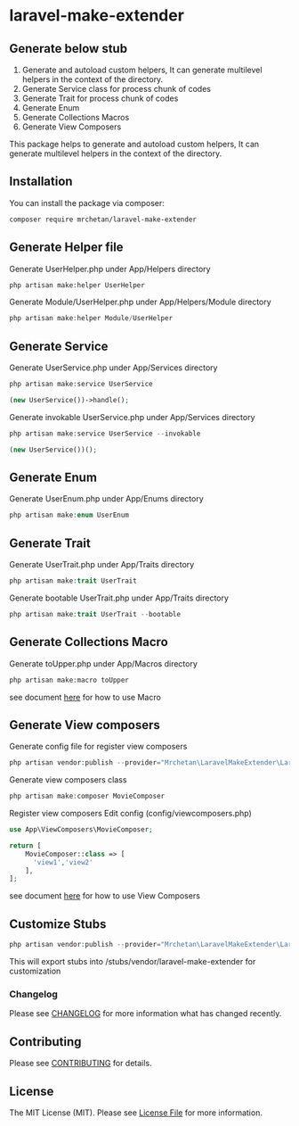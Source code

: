 # laravel-make-extender
## Generate below stub
1. Generate and autoload custom helpers, It can generate multilevel helpers in the context of the directory.
2. Generate Service class for process chunk of codes
3. Generate Trait for process chunk of codes
4. Generate Enum
5. Generate Collections Macros
6. Generate View Composers


This package helps to generate and autoload custom helpers, It can generate multilevel helpers in the context of the
directory.

## Installation

You can install the package via composer:

```bash
composer require mrchetan/laravel-make-extender
```

## Generate Helper file

Generate UserHelper.php under App/Helpers directory
```php
php artisan make:helper UserHelper
```
Generate Module/UserHelper.php under App/Helpers/Module directory
```php
php artisan make:helper Module/UserHelper
```



## Generate Service
Generate UserService.php under App/Services directory
```php
php artisan make:service UserService
```
```php
(new UserService())->handle();
```

Generate invokable UserService.php under App/Services directory
```php
php artisan make:service UserService --invokable
```
```php
(new UserService())();
```

## Generate Enum
Generate UserEnum.php under App/Enums directory
```php
php artisan make:enum UserEnum
```
## Generate Trait
Generate UserTrait.php under App/Traits directory
```php
php artisan make:trait UserTrait
```

Generate bootable UserTrait.php under App/Traits directory
```php
php artisan make:trait UserTrait --bootable
```

## Generate Collections Macro
Generate toUpper.php under App/Macros directory
```php
php artisan make:macro toUpper
```
see document [here](https://laravel.com/docs/8.x/collections#extending-collections) for how to use Macro


## Generate View composers
Generate config file for register view composers
```php
php artisan vendor:publish --provider="Mrchetan\LaravelMakeExtender\LaravelMakeExtenderServiceProvider" --tag="config"
```

Generate view composers class
```php
php artisan make:composer MovieComposer
```
Register view composers Edit config (config/viewcomposers.php)

```php
use App\ViewComposers\MovieComposer;

return [
    MovieComposer::class => [
      'view1','view2'
    ],
];
```

see document [here](https://laravel.com/docs/8.x/views#view-composers) for how to use View Composers

## Customize Stubs
```php
php artisan vendor:publish --provider="Mrchetan\LaravelMakeExtender\LaravelMakeExtenderServiceProvider" --tag="stubs"
```
This will export stubs into /stubs/vendor/laravel-make-extender for customization


### Changelog
Please see [CHANGELOG](CHANGELOG.md) for more information what has changed recently.

## Contributing

Please see [CONTRIBUTING](CONTRIBUTING.md) for details.


## License
The MIT License (MIT). Please see [License File](LICENSE.md) for more information.
